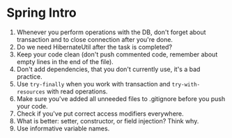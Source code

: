 # Spring Intro

1. Whenever you perform operations with the DB, don't forget about transaction and to close connection after you're done.
2. Do we need HibernateUtil after the task is completed?
3. Keep your code clean (don't push commented code, remember about empty lines in the end of the file).
4. Don't add dependencies, that you don't currently use, it's a bad practice.
5. Use `try-finally` when you work with transaction and `try-with-resources` with read operations.
6. Make sure you've added all unneeded files to .gitignore before you push your code.
7. Check if you've put correct access modifiers everywhere.
8. What is better: setter, constructor, or field injection? Think why.
9. Use informative variable names.
